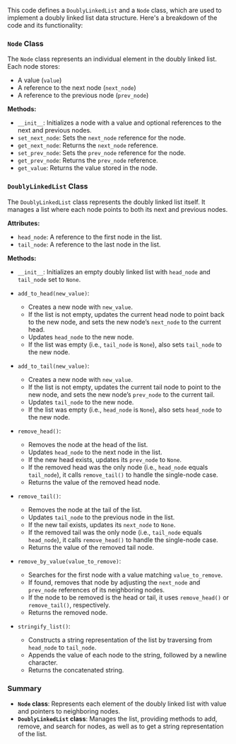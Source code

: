 
This code defines a `DoublyLinkedList` and a `Node` class, which are used to implement a doubly linked list data structure. Here's a breakdown of the code and its functionality:

### `Node` Class

The `Node` class represents an individual element in the doubly linked list. Each node stores:
- A value (`value`)
- A reference to the next node (`next_node`)
- A reference to the previous node (`prev_node`)

**Methods:**
- `__init__`: Initializes a node with a value and optional references to the next and previous nodes.
- `set_next_node`: Sets the `next_node` reference for the node.
- `get_next_node`: Returns the `next_node` reference.
- `set_prev_node`: Sets the `prev_node` reference for the node.
- `get_prev_node`: Returns the `prev_node` reference.
- `get_value`: Returns the value stored in the node.

### `DoublyLinkedList` Class

The `DoublyLinkedList` class represents the doubly linked list itself. It manages a list where each node points to both its next and previous nodes.

**Attributes:**
- `head_node`: A reference to the first node in the list.
- `tail_node`: A reference to the last node in the list.

**Methods:**
- `__init__`: Initializes an empty doubly linked list with `head_node` and `tail_node` set to `None`.

- `add_to_head(new_value)`: 
  - Creates a new node with `new_value`.
  - If the list is not empty, updates the current head node to point back to the new node, and sets the new node’s `next_node` to the current head.
  - Updates `head_node` to the new node.
  - If the list was empty (i.e., `tail_node` is `None`), also sets `tail_node` to the new node.

- `add_to_tail(new_value)`:
  - Creates a new node with `new_value`.
  - If the list is not empty, updates the current tail node to point to the new node, and sets the new node’s `prev_node` to the current tail.
  - Updates `tail_node` to the new node.
  - If the list was empty (i.e., `head_node` is `None`), also sets `head_node` to the new node.

- `remove_head()`:
  - Removes the node at the head of the list.
  - Updates `head_node` to the next node in the list.
  - If the new head exists, updates its `prev_node` to `None`.
  - If the removed head was the only node (i.e., `head_node` equals `tail_node`), it calls `remove_tail()` to handle the single-node case.
  - Returns the value of the removed head node.

- `remove_tail()`:
  - Removes the node at the tail of the list.
  - Updates `tail_node` to the previous node in the list.
  - If the new tail exists, updates its `next_node` to `None`.
  - If the removed tail was the only node (i.e., `tail_node` equals `head_node`), it calls `remove_head()` to handle the single-node case.
  - Returns the value of the removed tail node.

- `remove_by_value(value_to_remove)`:
  - Searches for the first node with a value matching `value_to_remove`.
  - If found, removes that node by adjusting the `next_node` and `prev_node` references of its neighboring nodes.
  - If the node to be removed is the head or tail, it uses `remove_head()` or `remove_tail()`, respectively.
  - Returns the removed node.

- `stringify_list()`:
  - Constructs a string representation of the list by traversing from `head_node` to `tail_node`.
  - Appends the value of each node to the string, followed by a newline character.
  - Returns the concatenated string.

### Summary

- **`Node` class**: Represents each element of the doubly linked list with value and pointers to neighboring nodes.
- **`DoublyLinkedList` class**: Manages the list, providing methods to add, remove, and search for nodes, as well as to get a string representation of the list.